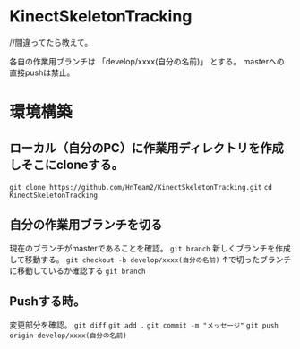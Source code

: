 # KinectSkeletonTracking

//間違ってたら教えて。

各自の作業用ブランチは 「develop/xxxx(自分の名前)」 とする。
masterへの直接pushは禁止。

# 環境構築

## ローカル（自分のPC）に作業用ディレクトリを作成しそこにcloneする。
` git clone https://github.com/HnTeam2/KinectSkeletonTracking.git `
` cd KinectSkeletonTracking `

## 自分の作業用ブランチを切る

現在のブランチがmasterであることを確認。
` git branch `
新しくブランチを作成して移動する。
` git checkout -b develop/xxxx(自分の名前) `
↑で切ったブランチに移動しているか確認する
` git branch `

## Pushする時。
変更部分を確認。
` git diff `
` git add . `
` git commit -m "メッセージ" `
` git push origin develop/xxxx(自分の名前) `
